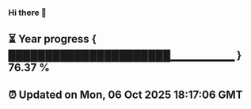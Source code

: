 ### Hi there 👋
⏳ Year progress { ██████████████████████▁▁▁▁▁▁▁▁ } 76.37 %
---
⏰ Updated on Mon, 06 Oct 2025 18:17:06 GMT
---
